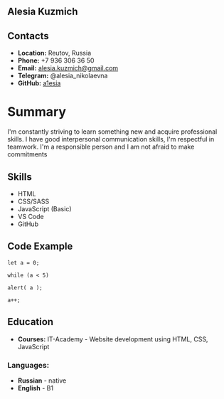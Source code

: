 ﻿**Alesia Kuzmich**
---
## <a name="contacts"></a>**Contacts**
- **Location:** Reutov, Russia
- **Phone:** +7 936 306 36 50 
- **Email:** alesia.kuzmich@gmail.com
- **Telegram:** @alesia\_nikolaevna
- **GitHub:** [a1esia](https://github.com/a1esia) 
# <a name="summary"></a>**Summary**
I'm constantly striving to learn something new and acquire professional skills. I have good interpersonal communication skills, I'm respectful in teamwork. I'm a responsible person and I am not afraid to make commitments
## <a name="skills"></a>**Skills**
- HTML 
- CSS/SASS 
- JavaScript (Basic)
- VS Code 
- GitHub
## <a name="code-example"></a>**Code Example**
```
let a = 0;

while (a < 5) 

alert( a );

a++;
```
## <a name="education"></a>**Education**
- **Courses:** IT-Academy - Website development using HTML, CSS, JavaScript
### <a name="languages"></a>**Languages:**
- **Russian** - native 
- **English** - B1


